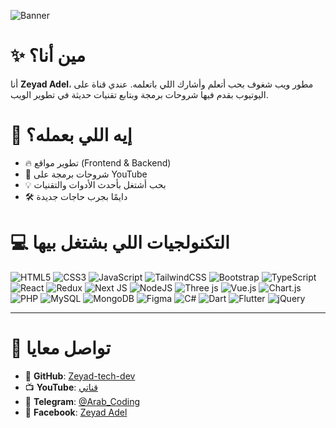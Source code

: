 
![Banner](assets/Banner.png)

# ✨ مين أنا؟
أنا **Zeyad Adel**، مطور ويب شغوف بحب أتعلم وأشارك اللي باتعلمه. عندي قناة على اليوتيوب بقدم فيها شروحات برمجة وبتابع تقنيات حديثة في تطوير الويب.

# 🚀 إيه اللي بعمله؟

- 🔥 تطوير مواقع (Frontend & Backend)
- 🎥 شروحات برمجة على YouTube
- 💡 بحب أشتغل بأحدث الأدوات والتقنيات
- 🛠️ دايمًا بجرب حاجات جديدة

# 💻 التكنولجيات اللي بشتغل بيها

![HTML5](https://img.shields.io/badge/html5-%23E34F26.svg?style=for-the-badge&logo=html5&logoColor=white)
![CSS3](https://img.shields.io/badge/css3-%231572B6.svg?style=for-the-badge&logo=css3&logoColor=white)
![JavaScript](https://img.shields.io/badge/javascript-%23323330.svg?style=for-the-badge&logo=javascript&logoColor=%23F7DF1E)
![TailwindCSS](https://img.shields.io/badge/tailwindcss-%2338B2AC.svg?style=for-the-badge&logo=tailwind-css&logoColor=white)
![Bootstrap](https://img.shields.io/badge/bootstrap-%238511FA.svg?style=for-the-badge&logo=bootstrap&logoColor=white)
![TypeScript](https://img.shields.io/badge/typescript-%23007ACC.svg?style=for-the-badge&logo=typescript&logoColor=white)
![React](https://img.shields.io/badge/react-%2320232a.svg?style=for-the-badge&logo=react&logoColor=%2361DAFB)
![Redux](https://img.shields.io/badge/redux-%23593d88.svg?style=for-the-badge&logo=redux&logoColor=white)
![Next JS](https://img.shields.io/badge/Next-black?style=for-the-badge&logo=next.js&logoColor=white)
![NodeJS](https://img.shields.io/badge/node.js-6DA55F?style=for-the-badge&logo=node.js&logoColor=white)
![Three js](https://img.shields.io/badge/threejs-black?style=for-the-badge&logo=three.js&logoColor=white)
![Vue.js](https://img.shields.io/badge/vue.js-%2335495e.svg?style=for-the-badge&logo=vuedotjs&logoColor=%234FC08D)
![Chart.js](https://img.shields.io/badge/chart.js-F5788D.svg?style=for-the-badge&logo=chart.js&logoColor=white)
![PHP](https://img.shields.io/badge/php-%23777BB4.svg?style=for-the-badge&logo=php&logoColor=white)
![MySQL](https://img.shields.io/badge/mysql-4479A1.svg?style=for-the-badge&logo=mysql&logoColor=white)
![MongoDB](https://img.shields.io/badge/MongoDB-%234ea94b.svg?style=for-the-badge&logo=mongodb&logoColor=white)
![Figma](https://img.shields.io/badge/figma-%23F24E1E.svg?style=for-the-badge&logo=figma&logoColor=white)
![C#](https://img.shields.io/badge/c%23-%23239120.svg?style=for-the-badge&logo=csharp&logoColor=white)
![Dart](https://img.shields.io/badge/dart-%230175C2.svg?style=for-the-badge&logo=dart&logoColor=white)
![Flutter](https://img.shields.io/badge/Flutter-%2302569B.svg?style=for-the-badge&logo=Flutter&logoColor=white)
![jQuery](https://img.shields.io/badge/jquery-%230769AD.svg?style=for-the-badge&logo=jquery&logoColor=white)

---

# 📱 تواصل معايا

- 🔗 **GitHub**: [Zeyad-tech-dev](https://github.com/Zeyad-tech-dev)
- 📺 **YouTube**: [قناتي](https://www.youtube.com/channel/UCGb-Ae09Lxc4lxu2ZTN8J0w)
- 💬 **Telegram**: [@Arab_Coding](https://t.me/Arab_Coding)
- 👤 **Facebook**: [Zeyad Adel](https://www.facebook.com/zeyad.adel.omar)
